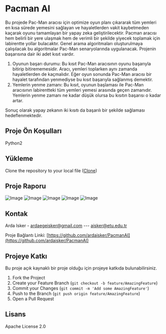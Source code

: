 # Pacman AI
Bu projede Pac-Man aracısı için optimize oyun planı çıkararak tüm yemleri en kısa sürede yemesini sağlayan ve hayaletlerden vakit kaybetmeden kaçarak oyunu tamamlayan bir yapay zeka geliştirilecektir.
Pacman aracısı hem belirli bir yere ulaşmak hem de verimli bir şekilde yiyecek toplamak için labirentte yollar bulacaktır. Genel arama algoritmaları oluşturulmaya çalışılacak bu algoritmalar Pac-Man senaryolarında uygulanacak. Projenin başarısına dair iki adet kısıt vardır.
1)	Oyunun başarı durumu: Bu kısıt Pac-Man aracısının oyunu başarıyla bitirip bitirememesidir. Aracı, yemleri toplarken aynı zamanda hayaletlerden de kaçmalıdır. Eğer oyun sonunda Pac-Man aracısı bir hayalet tarafından yenmediyse bu kısıt başarıyla sağlanmış demektir.
2)	Yemlerin yenme zamanı: Bu kısıt, oyunun başlaması ile Pac-Man aracısının labirentteki tüm yemleri yemesi arasında geçen zamanıdır. Yemlerin yenme zamanı ne kadar düşük olursa bu kısıtın başarısı o kadar artar.

Sonuç olarak yapay zekanın iki kısıtı da başarılı bir şekilde sağlaması hedeflenmektedir.




## Proje Ön Koşulları
Python2


## Yükleme
Clone the repository to your local file ([Clone](https://docs.github.com/en/github/creating-cloning-and-archiving-repositories/cloning-a-repository-from-github/cloning-a-repository)) 
## Proje Raporu
![Image](https://github.com/ardaisker/PacmanAI/blob/master/Rapor/PacmanAITurkishPaper-1.jpg?raw=true)
![Image](https://github.com/ardaisker/PacmanAI/blob/master/Rapor/PacmanAITurkishPaper-2.jpg?raw=true)
![Image](https://github.com/ardaisker/PacmanAI/blob/master/Rapor/PacmanAITurkishPaper-3.jpg?raw=true)
![Image](https://github.com/ardaisker/PacmanAI/blob/master/Rapor/PacmanAITurkishPaper-4.jpg?raw=true)
![Image](https://github.com/ardaisker/PacmanAI/blob/master/Rapor/PacmanAITurkishPaper-5.jpg?raw=true)


## Kontak
Arda Isker - ardaegeisker@gmail.com  --- aisker@etu.edu.tr

Proje Bağlantı Linki: [https://github.com/ardaisker/PacmanAI](https://github.com/ardaisker/PacmanAI) 


## Projeye Katkı

Bu proje açık kaynaklı bir proje olduğu için projeye katkıda bulunabilirsiniz.

1. Fork the Project
2. Create your Feature Branch (`git checkout -b feature/AmazingFeature`)
3. Commit your Changes (`git commit -m 'Add some AmazingFeature'`)
4. Push to the Branch (`git push origin feature/AmazingFeature`)
5. Open a Pull Request



## Lisans
Apache License 2.0
